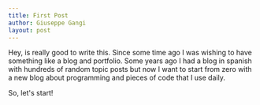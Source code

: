 ```yaml
---
title: First Post
author: Giuseppe Gangi
layout: post
---
```


Hey, is really good to write this. Since some time ago I was wishing to have something like a blog and portfolio. Some years ago I had a blog in spanish with hundreds of random topic posts but now I want to start from zero with a new blog about programming and pieces of code that I use daily.

So, let's start!
